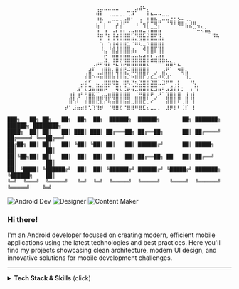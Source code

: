 ```
                  ⠀⠀⠀⠀⠀⠀⠀⠀⢀⣀⣀⣀⣀⣀⠀⠀⠀⠀⣠⣴⠦⡀⠀⠀⠀⠀⠀⠀⠀⠀⠀⠀⠀⠀⠀⠀⠀⠀⠀⠀⠀
                  ⠀⠀⠀⠀⠀⠀⠀⠀⢾⡇⠀⢀⣀⣀⣀⡀⢉⡽⠁⠀⠀⣿⣦⠤⠤⣀⣀⠀⠀⠀⠀⠀⠀⠀⠀⠀⠀⠀⠀⠀⠀
                  ⠀⠀⠀⠀⠀⠀⠀⠀⠸⡷⠀⣀⠤⠤⢤⣴⡿⠁⠀⢰⠀⣿⣿⣷⣤⠶⢶⣬⣭⣕⣒⠠⢄⣀⠀⠀⠀⠀⠀⠀⠀
                  ⠀⠀⠀⠀⠀⠀⠀⠀⢷⠀⡇⠀⠀⡞⣾⠁⠀⠀⠘⠀⠹⣇⣀⣙⡆⠀⠀⠈⠉⠙⠛⠷⠮⣉⠲⢄⡀⠀⠀⠀
                  ⠀⠀⠀⠀⠀⠀⠀⠀⢸⣀⢸⡀⢰⢃⣿⣧⣴⡶⣿⣿⡶⢼⣿⣿⣿⠀⠀⠀⠀⠀⠀⠀⠀⠀⠉⠑⠛⠷⣤⡀
                  ⠀⠀⠀⠀⠀⠀⠀⠀⠈⡏⠀⡇⢸⢻⣿⣿⣿⣶⣌⣻⣿⣿⣿⣥⣼⡆⠀⠀⠀⠀⠀⠀⠀⠀⠀⠀⠀⠀⠈⠙
                  ⠀⠀⠀⠀⠀⠀⠀⠀⠀⢱⠀⢱⢸⢺⣿⣿⣥⠈⠛⠣⢤⣙⣿⣿⣿⡇⠀⠀⠀⠀⠀⠀⠀⠀⠀⠀⠀⠀⠀⠀
                  ⠀⠀⠀⠀⠀⠀⠀⠀⠀⠘⣦⠈⣿⣼⣿⣿⣿⡾⠆⠀⠙⣿⣿⠇⢸⡇⠀⠀⠀⠀⠀⠀⠀⠀⠀⠀⠀⠀⠀⠀
                  ⠀⠀⠀⠀⠀⠀⠀⠀⠀⠀⢯⠀⢻⣿⣿⣿⣿⣶⣶⣷⣾⣿⣣⣴⣾⣇⡀⠀⠀⠀⠀⠀⠀⠀⠀⠀⠀⠀⠀⠀
                  ⠀⠀⠀⠀⠀⠀⠀⢀⡴⠖⢿⡆⠸⣏⢳⡼⣿⣿⣿⣿⣿⣟⠉⠙⠛⠋⣭⣷⠦⣄⠀⠀⠀⠀⠀⠀⠀⠀⠀⠀
                  ⠀⠀⠀⠀⠀⠀⣴⠏⠀⢰⣿⣷⡄⣿⣾⣟⠬⣿⣿⣿⣿⣿⠀⢀⠀⣠⠟⠁⠀⠲⣿⣄⠀⠀⠀⠀⠀⠀⠀⠀
                  ⠀⠀⠀⠀⠀⣼⣿⠢⠬⣭⣿⣿⣧⢸⣿⣯⡑⠦⣾⣿⡟⣡⣔⣁⠴⢟⣱⠂⠀⠀⠈⢻⡀⠀⠀⠀⠀⠀⠀⠀
                  ⠀⠀⠀⠀⣠⣾⠋⠀⣄⢀⣿⣿⢿⣷⠀⣿⢧⡙⢦⣙⣿⣿⣽⣿⣁⣹⠟⠛⢀⡇⠀⠀⠘⢧⠀⠀⠀⠀⠀⠀
                  ⠀⠀⠀⣰⠃⣏⣹⣦⣿⣿⡿⠁⠀⢿⣇⢘⡶⢬⣉⣿⣽⣿⣟⣻⣤⠆⣠⣺⣾⡇⡂⠀⢠⠘⡇⠀⠀⠀⠀⠀⠀
                  ⠀⢰⡇⢰⠃⢛⣿⣯⣉⣠⣤⣶⣿⣿⣿⣿⣿⠀⣈⣛⣿⡿⠟⢀⠜⠁⣹⣿⣷⣿⠀⣸⢰⡇⠀⠀⠀⠀⠀⠀
                  ⠀⣿⢣⠇⠀⣾⣿⣿⣟⣏⡜⢧⣬⣿⣿⣯⣽⣀⣿⣿⣟⣁⠔⠁⠀⠀⣽⣿⣿⠏⢀⣿⠈⡇⠀⠀⠀⠀⠀⠀
                  ⡼⠃⣨⣤⣴⣿⢃⢹⢻⡾⠀⠘⢿⣿⣟⠘⣿⣿⠿⣿⣏⣄⣀⡀⡀⠀⣸⡿⣿⠇⢈⡏⠀⡇⠀⠀⠀⠀⠀⠀

███╗   ██╗ ██╗   ██╗  ██╗  ██╗  ██████╗  ██████╗       ██╗ ███████╗  ██████╗ ████████╗
████╗  ██║ ██║   ██║ ███║ ███║ ██╔═══██╗ ██╔══██╗      ██║ ██╔════╝ ██╔════╝ ╚══██╔══╝
██╔██╗ ██║ ██║   ██║ ╚██║ ╚██║ ██║   ██║ ██████╔╝      ██║ █████╗   ██║         ██║   
██║╚██╗██║ ██║   ██║  ██║  ██║ ██║   ██║ ██╔══██╗ ██   ██║ ██╔══╝   ██║         ██║   
██║ ╚████║ ╚██████╔╝  ██║  ██║ ╚██████╔╝ ██████╔╝ ╚█████╔╝ ███████╗ ╚██████╗    ██║   
╚═╝  ╚═══╝  ╚═════╝   ╚═╝  ╚═╝  ╚═════╝  ╚═════╝   ╚════╝  ╚══════╝  ╚═════╝    ╚═╝
```

![Android Dev](https://img.shields.io/badge/Android_Dev-000.svg?style=for-the-badge&logo=androidstudio&logoColor=white)
![Designer](https://img.shields.io/badge/Designer-000.svg?style=for-the-badge&logo=materialdesignicons&logoColor=white)
![Content Maker](https://img.shields.io/badge/Content_Maker-000.svg?style=for-the-badge&logo=supabase&logoColor=white)

### Hi there!
I'm an Android developer focused on creating modern, efficient mobile applications using the latest technologies and best practices. Here you'll find my projects showcasing clean architecture, modern UI design, and innovative solutions for mobile development challenges.

---
<details>
<summary><b>Tech Stack & Skills</b> (click)</summary>
<br>

<table width="100%">
<tr>
<td width="25%" valign="top">
  
🎨 **UI & Design**<br>

- Jetpack Compose
- Material Design
- XML Layouts
- Figma

---

🏗️ **Architecture Components**<br>

- ViewModel
- LiveData
- Data/View Binding
- Jetpack Navigation
- WorkManager

---

💉 **Dependency Injection**<br>

- Dagger2
- Hilt

</td>
<td width="25%" valign="top">
  
📱 **Core Android**<br>

- Activity & Fragment
- Service
- Broadcast Receiver
- Content Provider
- Notifications
- Permissions

---

🗄️ **Database & Storage** <br>

- Room
- SQLite
- Firebase Firestore

---

⚡ **Threading & Concurrency**<br>

- Coroutines
- Flow

</td>
<td width="25%" valign="top">
  
🌐 **Networking & API**<br>

- Retrofit2
- OkHttp
- Volley

---

📄 **JSON & Serialization**<br>

- Gson
- Parcelize
- Kotlinx Serialization

---

🖼️ **Image & Media**<br>

- Picasso
- Coil
- Lottie

</td>
<td width="25%" valign="top">
  
🏛️ **Architecture & Patterns**<br>

- MVVM
- Clean Architecture
- Repository Pattern
- Single Activity Pattern

---

📐 **Development Principles**<br>

- SOLID
- KISS
- DRY

---

🛠️ **Tools & Others**<br>

- Android Studio
- Intellij IDEA
- Gradle
- Git

</td>
</tr>
</table>

</details>
